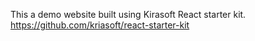This a demo website built using Kirasoft React starter kit. https://github.com/kriasoft/react-starter-kit